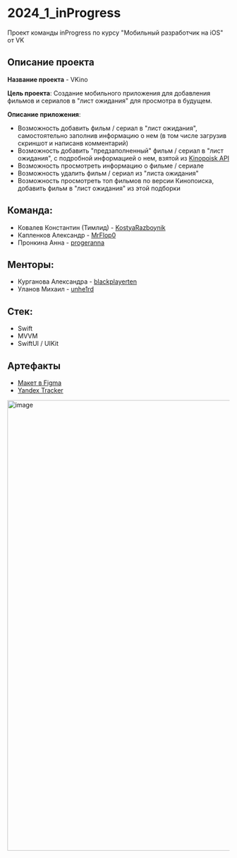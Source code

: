 # 2024_1_inProgress
Проект команды inProgress по курсу "Мобильный разработчик на iOS" от VK

## Описание проекта
**Название проекта** - VKino

**Цель проекта**: Создание мобильного приложения для добавления фильмов и сериалов в "лист ожидания" для просмотра в будущем.

**Описание приложения**: 
* Возможность добавить фильм / сериал в "лист ожидания", самостоятельно заполнив информацию о нем (в том числе загрузив скриншот и написанв комментарий)
* Возможность добавить "предзаполненный" фильм / сериал в "лист ожидания", с подробной информацией о нем, взятой из [Kinopoisk API](https://kinopoisk.dev/)
* Возможность просмотреть информацию о фильме / сериале
* Возможность удалить фильм / сериал из "листа ожидания"
* Возможность просмотреть топ фильмов по версии Кинопоиска, добавить фильм в "лист ожидания" из этой подборки 

## Команда:
* Ковалев Константин (Тимлид) - [KostyaRazboynik](https://github.com/KostyaRazboynik)
* Капленков Александр  - [MrFlop0](https://github.com/MrFlop0)
* Пронкина Анна - [progeranna](https://github.com/progeranna)

## Менторы:
* Курганова Александра - [blackplayerten](https://github.com/blackplayerten)
* Уланов Михаил - [unhe1rd](https://github.com/unhe1rd)

## Стек:
* Swift
* MVVM
* SwiftUI / UIKit

## Артефакты
* [Макет в Figma](https://www.figma.com/design/LZ2HsVQMzd62u5Yyeq7uUy/LAPKI-%7C-Mobile?node-id=230-682&m=dev&t=kACKo3KBvBnVMgSx-1)
* [Yandex Tracker](https://tracker.yandex.ru/VK)


<img width="1019" alt="image" src="https://github.com/user-attachments/assets/b8a78267-7944-45e9-9389-8b99c86c8e6a">
